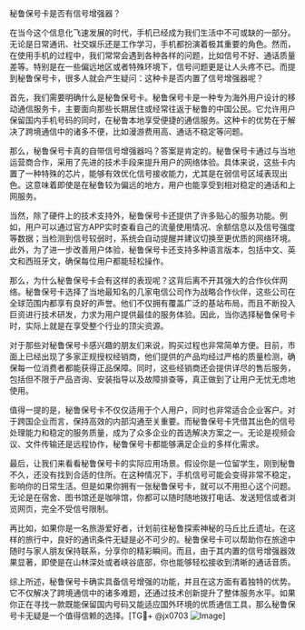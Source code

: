 秘鲁保号卡是否有信号增强器？

在当今这个信息化飞速发展的时代，手机已经成为我们生活中不可或缺的一部分。无论是日常通讯、社交娱乐还是工作学习，手机都扮演着极其重要的角色。然而，在使用手机的过程中，我们常常会遇到各种各样的问题，比如信号不好、通话质量差等。特别是在一些偏远地区或者特殊环境下，信号问题更是让人头疼不已。而提到秘鲁保号卡，很多人就会产生疑问：这种卡是否内置了信号增强器呢？

首先，我们需要明确什么是秘鲁保号卡。秘鲁保号卡是一种专为海外用户设计的移动通信服务卡，主要面向那些长期居住或经常往返于秘鲁的中国公民。它允许用户保留国内手机号码的同时，在秘鲁本地享受便捷的通信服务。这种卡的优势在于解决了跨境通信中的诸多不便，比如漫游费用高、通话不稳定等问题。

那么，秘鲁保号卡真的自带信号增强器吗？答案是肯定的。秘鲁保号卡通过与当地运营商合作，采用了先进的技术手段来提升用户的网络体验。具体来说，这些卡内置了一种特殊的芯片，能够有效优化信号接收能力，尤其是在弱信号区域表现出色。这意味着即使是在秘鲁较为偏远的地方，用户也能享受到相对稳定的通话和上网服务。

当然，除了硬件上的技术支持外，秘鲁保号卡还提供了许多贴心的服务功能。例如，用户可以通过官方APP实时查看自己的流量使用情况、余额信息以及信号强度等数据；当检测到信号较弱时，系统会自动提醒并建议切换至更优质的网络环境。此外，为了进一步改善用户体验，秘鲁保号卡还支持多种语言版本，包括中文、英文和西班牙文，确保每位用户都能轻松操作。

那么，为什么秘鲁保号卡会有这样的表现呢？这背后离不开其强大的合作伙伴网络。秘鲁保号卡选择了当地最知名的几家电信公司作为战略合作伙伴，这些公司在全球范围内都享有良好的声誉。他们不仅拥有覆盖广泛的基站布局，而且不断投入巨资进行技术研发，力求为用户提供最佳的服务体验。因此，当你选择秘鲁保号卡时，实际上就是在享受整个行业的顶尖资源。

对于那些对秘鲁保号卡感兴趣的朋友们来说，购买过程也非常简单方便。目前，市面上已经出现了多家正规授权经销商，他们提供的产品均经过严格的质量检测，确保每一位消费者都能获得正品保障。同时，这些经销商还会提供详尽的售后服务，包括但不限于产品咨询、安装指导以及故障排查等，真正做到了让用户无忧无虑地使用。

值得一提的是，秘鲁保号卡不仅仅适用于个人用户，同时也非常适合企业客户。对于跨国企业而言，保持高效的内部沟通至关重要。而秘鲁保号卡凭借其出色的信号处理能力和稳定的服务质量，成为了众多企业的首选解决方案之一。无论是视频会议、文件传输还是远程协作，秘鲁保号卡都能够满足企业的多样化需求。

最后，让我们来看看秘鲁保号卡的实际应用场景。假设你是一位留学生，刚到秘鲁不久，还没有找到合适的住所。在这种情况下，手机信号可能会变得非常不稳定，影响你的日常生活。但是如果你拥有一张秘鲁保号卡，就可以不用担心这个问题。无论是在宿舍、图书馆还是咖啡馆，你都可以随时随地拨打电话、发送短信或者浏览网页，完全不受信号限制。

再比如，如果你是一名旅游爱好者，计划前往秘鲁探索神秘的马丘比丘遗址。在这样的旅行中，良好的通讯条件无疑是必不可少的。秘鲁保号卡可以帮助你在旅途中随时与家人朋友保持联系，分享你的精彩瞬间。而且，由于其内置的信号增强器效果显著，即使是在山林深处或者峡谷底部，你也能够轻松接收到清晰的通话音质。

综上所述，秘鲁保号卡确实具备信号增强的功能，并且在这方面有着独特的优势。它不仅解决了跨境通信中的诸多难题，还通过技术创新提升了整体服务水平。如果你正在寻找一款既能保留国内号码又能适应国外环境的优质通信工具，那么秘鲁保号卡无疑是一个值得信赖的选择。[TG💪+ @jx0703 ![Image](https://github.com/user-attachments/assets/dbca1d08-cadb-493c-b0ec-ad6f7a83f270)]